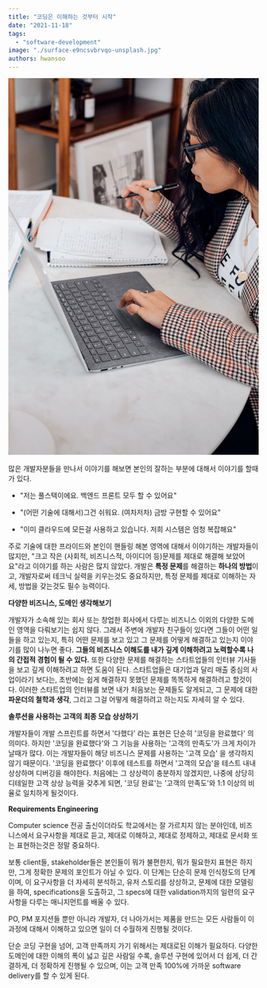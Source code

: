 ```yaml
---
title: "코딩은 이해하는 것부터 시작"
date: "2021-11-18"
tags: 
  - "software-development"
image: "./surface-e9ncsvbrvqo-unsplash.jpg"
authors: hwansoo
---
```

![featured image](./surface-e9ncsvbrvqo-unsplash.jpg)

많은 개발자분들을 만나서 이야기를 해보면 본인의 잘하는 부분에 대해서 이야기를 할때가 있다.

- "저는 풀스택이에요. 백엔드 프론트 모두 할 수 있어요"

- "(어떤 기술에 대해서)그건 쉬워요. (여차저차) 금방 구현할 수 있어요"

- "이미 클라우드에 모든걸 사용하고 있습니다. 저희 시스템은 엄청 복잡해요"

주로 기술에 대한 프라이드와 본인이 핸들링 해본 영역에 대해서 이야기하는 개발자들이 많지만, "크고 작은 (사회적, 비즈니스적, 아이디어 등)문제를 제대로 해결해 보았어요"라고 이야기를 하는 사람은 많지 않았다. 개발은 **특정 문제**를 해결하는 **하나의 방법**이고, 개발자로써 테크닉 실력을 키우는것도 중요하지만, 특정 문제를 제대로 이해하는 자세, 방법을 갖는것도 필수 능력이다.

**다양한 비즈니스, 도메인 생각해보기**

개발자가 소속해 있는 회사 또는 창업한 회사에서 다루는 비즈니스 이외의 다양한 도메인 영역을 다뤄보기는 쉽지 않다. 그래서 주변에 개발자 친구들이 있다면 그들이 어떤 일들을 하고 있는지, 특히 어떤 문제를 보고 있고 그 문제를 어떻게 해결하고 있는지 이야기를 많이 나누면 좋다. **그들의 비즈니스 이해도를 내가 깊게 이해하려고 노력할수록 나의 간접적 경험이 될 수 있다.** 또한 다양한 문제를 해결하는 스타트업들의 인터뷰 기사들을 보고 깊게 이해하려고 하면 도움이 된다. 스타트업들은 대기업과 달리 매출 중심의 사업이라기 보다는, 초반에는 쉽게 해결하지 못했던 문제를 똑똑하게 해결하려고 할것이다. 이러한 스타트업의 인터뷰를 보면 내가 처음보는 문제들도 알게되고, 그 문제에 대한 **파운더의 철학과 생각**, 그리고 그걸 어떻게 해결하려고 하는지도 자세히 알 수 있다.

**솔루션을 사용하는 고객의 최종 모습 상상하기**

개발자들이 개발 스프린트를 하면서 '다했다' 라는 표현은 단순히 '코딩을 완료했다' 의 의미다. 하지만 '코딩을 완료했다'와 그 기능을 사용하는 '고객의 만족도'가 크게 차이가 날때가 많다. 이는 개발자들이 해당 비즈니스 문제를 사용하는 '고객 모습' 을 생각하지 않기 때문이다. '코딩을 완료했다' 이후에 테스트를 하면서 '고객의 모습'을 테스트 내내 상상하며 디버깅을 해야한다. 처음에는 그 상상력이 충분하지 않겠지만, 나중에 상당히 디테일한 고객 상상 능력을 갖추게 되면, '코딩 완료'는 '고객의 만족도'와 1:1 이상의 비율로 일치하게 될것이다.

**Requirements Engineering**

Computer science 전공 출신이더라도 학교에서는 잘 가르치지 않는 분야인데, 비즈니스에서 요구사항을 제대로 듣고, 제대로 이해하고, 제대로 정제하고, 제대로 문서화 또는 표현하는것은 정말 중요하다.

보통 client들, stakeholder들은 본인들이 뭐가 불편한지, 뭐가 필요한지 표현은 하지만, 그게 정확한 문제의 포인트가 아닐 수 있다. 이 단계는 단순히 문제 인식정도의 단계이며, 이 요구사항을 더 자세히 분석하고, 유저 스토리를 상상하고, 문제에 대한 모델링을 하여, specifications을 도출하고, 그 specs에 대한 validation까지의 일련의 요구사항을 다루는 매니지먼트를 배울 수 있다.

PO, PM 포지션들 뿐만 아니라 개발자, 더 나아가서는 제품을 만드는 모든 사람들이 이 과정에 대해서 이해하고 있으면 일이 더 수월하게 진행될 것이다.

단순 코딩 구현을 넘어, 고객 만족까지 가기 위해서는 제대로된 이해가 필요하다. 다양한 도메인에 대한 이해의 폭이 넓고 깊은 사람일 수록, 솔루션 구현에 있어서 더 쉽게, 더 간결하게, 더 정확하게 진행될 수 있으며, 이는 고객 만족 100%에 가까운 software delivery를 할 수 있게 된다.
